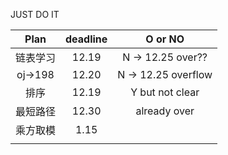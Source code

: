  JUST DO IT

| Plan   | deadline   |   O or NO|
| :----: | :----: | :----: |
| 链表学习 | 12.19 |  N -> 12.25    over??|
| oj->198 | 12.20 |  N ->  12.25  overflow|
| 排序 | 12.19 | Y but not clear|
| 最短路径 | 12.30 | already over|
|  乘方取模 | 1.15 | |
||||





